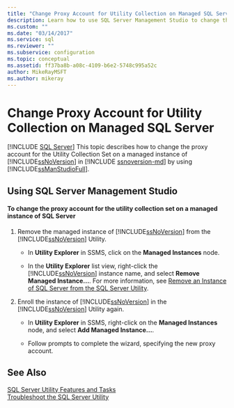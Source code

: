 ```yaml
---
title: "Change Proxy Account for Utility Collection on Managed SQL Server | Microsoft Docs"
description: Learn how to use SQL Server Management Studio to change the proxy account for the Utility Collection Set on a managed instance of SQL Server.
ms.custom: ""
ms.date: "03/14/2017"
ms.service: sql
ms.reviewer: ""
ms.subservice: configuration
ms.topic: conceptual
ms.assetid: ff37ba8b-a08c-4109-b6e2-5748c995a52c
author: MikeRayMSFT
ms.author: mikeray
---
```

# Change Proxy Account for Utility Collection on  Managed SQL Server
 [!INCLUDE [SQL Server](../../includes/applies-to-version/sqlserver.md)]
  This topic describes how to change the proxy account for the Utility Collection Set on a managed instance of [!INCLUDE[ssNoVersion](../../includes/ssnoversion-md.md)] in [!INCLUDE [ssnoversion-md](../../includes/ssnoversion-md.md)] by using [!INCLUDE[ssManStudioFull](../../includes/ssmanstudiofull-md.md)].  
  
##  <a name="SSMSProcedure"></a> Using SQL Server Management Studio  
  
#### To change the proxy account for the utility collection set on a managed instance of SQL Server  
  
1.  Remove the managed instance of [!INCLUDE[ssNoVersion](../../includes/ssnoversion-md.md)] from the [!INCLUDE[ssNoVersion](../../includes/ssnoversion-md.md)] Utility.  
  
    -   In **Utility Explorer** in SSMS, click on the **Managed Instances** node.  
  
    -   In the **Utility Explorer** list view, right-click the [!INCLUDE[ssNoVersion](../../includes/ssnoversion-md.md)] instance name, and select **Remove Managed Instance...**. For more information, see [Remove an Instance of SQL Server from the SQL Server Utility](../../relational-databases/manage/remove-an-instance-of-sql-server-from-the-sql-server-utility.md).  
  
2.  Enroll the instance of [!INCLUDE[ssNoVersion](../../includes/ssnoversion-md.md)] in the [!INCLUDE[ssNoVersion](../../includes/ssnoversion-md.md)] Utility again.  

    -   In **Utility Explorer** in SSMS, right-click on the **Managed Instances** node, and select **Add Managed Instance...**.  
  
    -   Follow prompts to complete the wizard, specifying the new proxy account.  
  
## See Also  
 [SQL Server Utility Features and Tasks](../../relational-databases/manage/sql-server-utility-features-and-tasks.md)   
 [Troubleshoot the SQL Server Utility](/previous-versions/sql/sql-server-2016/ee210592(v=sql.130))  
  

